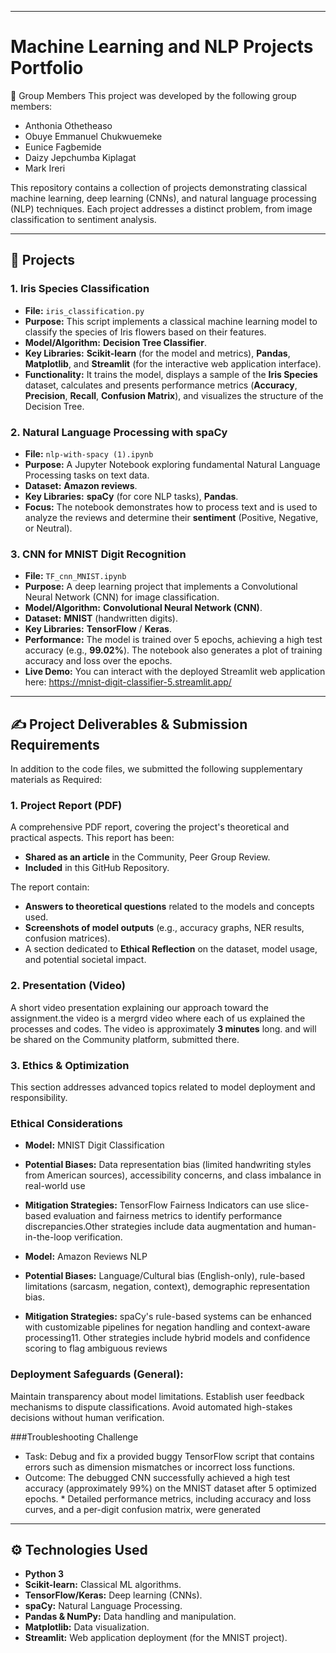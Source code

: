 
---

# Machine Learning and NLP Projects Portfolio

👥 Group Members
This project was developed by the following group members:

* Anthonia Othetheaso
* Obuye Emmanuel Chukwuemeke 
* Eunice Fagbemide
* Daizy Jepchumba Kiplagat 
* Mark Ireri

This repository contains a collection of projects demonstrating classical machine learning, deep learning (CNNs), and natural language processing (NLP) techniques.
Each project addresses a distinct problem, from image classification to sentiment analysis.

---

## 🚀 Projects

### 1. Iris Species Classification

* **File:** `iris_classification.py`
* **Purpose:** This script implements a classical machine learning model to classify the species of Iris flowers based on their features.
* **Model/Algorithm:** **Decision Tree Classifier**.
* **Key Libraries:** **Scikit-learn** (for the model and metrics), **Pandas**, **Matplotlib**, and **Streamlit** (for the interactive web application interface).
* **Functionality:** It trains the model, displays a sample of the **Iris Species** dataset, calculates and presents performance metrics (**Accuracy**, **Precision**, **Recall**, **Confusion Matrix**), and visualizes the structure of the Decision Tree.

### 2. Natural Language Processing with spaCy

* **File:** `nlp-with-spacy (1).ipynb`
* **Purpose:** A Jupyter Notebook exploring fundamental Natural Language Processing tasks on text data.
* **Dataset:** **Amazon reviews**.
* **Key Libraries:** **spaCy** (for core NLP tasks), **Pandas**.
* **Focus:** The notebook demonstrates how to process text and is used to analyze the reviews and determine their **sentiment** (Positive, Negative, or Neutral).

### 3. CNN for MNIST Digit Recognition

* **File:** `TF_cnn_MNIST.ipynb`
* **Purpose:** A deep learning project that implements a Convolutional Neural Network (CNN) for image classification.
* **Model/Algorithm:** **Convolutional Neural Network (CNN)**.
* **Dataset:** **MNIST** (handwritten digits).
* **Key Libraries:** **TensorFlow** / **Keras**.
* **Performance:** The model is trained over 5 epochs, achieving a high test accuracy (e.g., **99.02%**). The notebook also generates a plot of training accuracy and loss over the epochs.
* **Live Demo:** You can interact with the deployed Streamlit web application here: https://mnist-digit-classifier-5.streamlit.app/

---

## ✍️ Project Deliverables & Submission Requirements

In addition to the code files, we submitted the following supplementary materials as Required:

### 1. Project Report (PDF)

A comprehensive PDF report, covering the project's theoretical and practical aspects. This report has been:
* **Shared as an article** in the Community, Peer Group Review.
* **Included** in this GitHub Repository.

The report contain:
* **Answers to theoretical questions** related to the models and concepts used.
* **Screenshots of model outputs** (e.g., accuracy graphs, NER results, confusion matrices).
* A section dedicated to **Ethical Reflection** on the dataset, model usage, and potential societal impact.

### 2. Presentation (Video)

A short video presentation explaining our approach toward the assignment.the video is a mergrd video where each of us explained the processes and codes.
The video is approximately **3 minutes** long. and will be shared on the Community platform, submitted there.

 ### 3. Ethics & Optimization
This section addresses advanced topics related to model deployment and responsibility. 

 ### **Ethical Considerations**
 
* **Model:** MNIST Digit Classification
* **Potential Biases:** Data representation bias (limited handwriting styles from American sources), accessibility concerns, and class imbalance in real-world use
* **Mitigation Strategies:** TensorFlow Fairness Indicators can use slice-based evaluation and fairness metrics to identify performance discrepancies.Other strategies include data augmentation and human-in-the-loop verification.

* **Model:** Amazon Reviews NLP
* **Potential Biases:** Language/Cultural bias (English-only), rule-based limitations (sarcasm, negation, context), demographic representation bias.
* **Mitigation Strategies:** spaCy's rule-based systems can be enhanced with customizable pipelines for negation handling and context-aware processing11. Other strategies include hybrid models and confidence scoring to flag ambiguous reviews

### Deployment Safeguards (General):
Maintain transparency about model limitations.
Establish user feedback mechanisms to dispute classifications.
Avoid automated high-stakes decisions without human verification.

 ###Troubleshooting Challenge
* Task: Debug and fix a provided buggy TensorFlow script that contains errors such as dimension mismatches or incorrect loss functions.
* Outcome: The debugged CNN successfully achieved a high test accuracy (approximately 99%) on the MNIST dataset after 5 optimized epochs. * Detailed performance metrics, including accuracy and loss curves, and a per-digit confusion matrix, were generated

---

## ⚙️ Technologies Used

* **Python 3**
* **Scikit-learn:** Classical ML algorithms.
* **TensorFlow/Keras:** Deep learning (CNNs).
* **spaCy:** Natural Language Processing.
* **Pandas & NumPy:** Data handling and manipulation.
* **Matplotlib:** Data visualization.
* **Streamlit:** Web application deployment (for the MNIST project).
